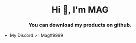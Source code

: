 <h1 align="center">Hi 👋, I'm MAG</h1>

<h3 align="center">You can download my products on github.</h3>


- My Discord > ! Mag#9999
